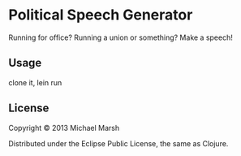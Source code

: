 # Political Speech Generator

Running for office? Running a union or something? Make a speech!

## Usage

clone it, lein run

## License

Copyright © 2013 Michael Marsh

Distributed under the Eclipse Public License, the same as Clojure.
